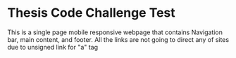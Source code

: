 # Thesis Code Challenge Test

  This is a single page mobile responsive webpage that contains Navigation bar, main content, and footer.
  All the links are not going to direct any of sites due to unsigned link for "a" tag
 
